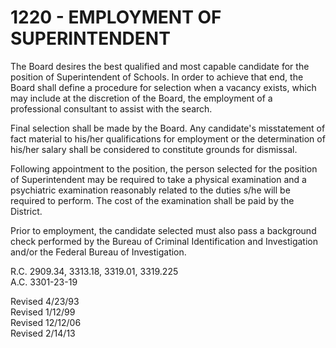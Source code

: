 1220 - EMPLOYMENT OF SUPERINTENDENT
===================================

The Board desires the best qualified and most capable candidate for the
position of Superintendent of Schools. In order to achieve that end, the
Board shall define a procedure for selection when a vacancy exists,
which may include at the discretion of the Board, the employment of a
professional consultant to assist with the search.

Final selection shall be made by the Board. Any candidate's misstatement
of fact material to his/her qualifications for employment or the
determination of his/her salary shall be considered to constitute
grounds for dismissal.

Following appointment to the position, the person selected for the
position of Superintendent may be required to take a physical
examination and a psychiatric examination reasonably related to the
duties s/he will be required to perform. The cost of the examination
shall be paid by the District.

Prior to employment, the candidate selected must also pass a background
check performed by the Bureau of Criminal Identification and
Investigation and/or the Federal Bureau of Investigation.

R.C. 2909.34, 3313.18, 3319.01, 3319.225\
 A.C. 3301-23-19

Revised 4/23/93\
 Revised 1/12/99\
 Revised 12/12/06\
 Revised 2/14/13
